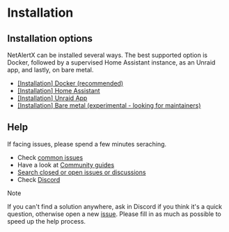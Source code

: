 # Installation

## Installation options

NetAlertX can be installed several ways. The best supported option is Docker, followed by a supervised Home Assistant instance, as an Unraid app, and lastly, on bare metal. 

- [[Installation] Docker (recommended)](./INSTALLATION_DOCKER.md) 
- [[Installation] Home Assistant](https://github.com/alexbelgium/hassio-addons/tree/master/netalertx) 
- [[Installation] Unraid App](https://unraid.net/community/apps) 
- [[Installation] Bare metal (experimental - looking for maintainers)](./HW_INSTALL.md) 


## Help

If facing issues, please spend a few minutes seraching. 

- Check [common issues](./COMMON_ISSUES.md)
- Have a look at [Community guides](./COMMUNITY_GUIDES.md) 
- [Search closed or open issues or discussions](https://github.com/jokob-sk/NetAlertX/issues?q=is%3Aissue) 
- Check [Discord](https://discord.gg/NczTUTWyRr)

> [!NOTE]
> If you can't find a solution anywhere, ask in Discord if you think it's a quick question, otherwise open a new [issue](https://github.com/jokob-sk/NetAlertX/issues/new?template=setup-help.yml). Please fill in as much as possible to speed up the help process. 
>

